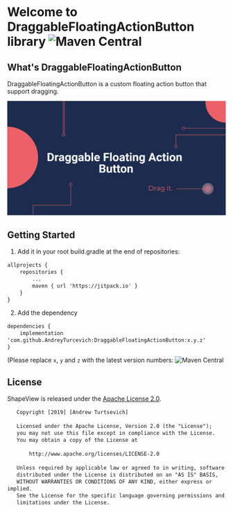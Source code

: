 # Welcome to DraggableFloatingActionButton library ![Maven Central](https://jitpack.io/v/AndreyTurcevich/DraggableFloatingActionButton.svg)

## What's DraggableFloatingActionButton

DraggableFloatingActionButton is a custom floating action button that support dragging.

![DraggableFloatingActionButton](https://github.com/AndreyTurcevich/DraggableFloatingActionButton/blob/master/social_media_preview.png)

## Getting Started

1. Add it in your root build.gradle at the end of repositories:
```
allprojects {
    repositories {
        ...
        maven { url 'https://jitpack.io' }
    }
}
```
2. Add the dependency
```
dependencies {
    implementation 'com.github.AndreyTurcevich:DraggableFloatingActionButton:x.y.z'
}
```
(Please replace `x`, `y` and `z` with the latest version numbers: ![Maven Central](https://jitpack.io/v/AndreyTurcevich/DraggableFloatingActionButton.svg)

## License

ShapeView is released under the [Apache License 2.0](https://opensource.org/licenses/Apache-2.0).

```
   Copyright [2019] [Andrew Turtsevich]

   Licensed under the Apache License, Version 2.0 (the "License");
   you may not use this file except in compliance with the License.
   You may obtain a copy of the License at

       http://www.apache.org/licenses/LICENSE-2.0

   Unless required by applicable law or agreed to in writing, software
   distributed under the License is distributed on an "AS IS" BASIS,
   WITHOUT WARRANTIES OR CONDITIONS OF ANY KIND, either express or implied.
   See the License for the specific language governing permissions and
   limitations under the License.
   ```
